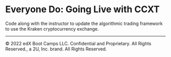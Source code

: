 # Everyone Do: Going Live with CCXT

Code along with the instructor to update the algorithmic trading framework to use the Kraken cryptocurrency exchange.

---

© 2022 edX Boot Camps LLC. Confidential and Proprietary. All Rights Reserved., a 2U, Inc. brand. All Rights Reserved.
